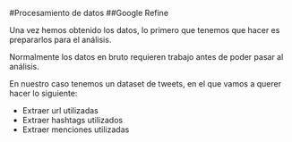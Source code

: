 #Procesamiento de datos
##Google Refine

Una vez hemos obtenido los datos, lo primero que tenemos que hacer es prepararlos para el análisis.

Normalmente los datos en bruto requieren trabajo antes de poder pasar al análisis.

En nuestro caso tenemos un dataset de tweets, en el que vamos a querer hacer lo siguiente:

- Extraer url utilizadas
- Extraer hashtags utilizados
- Extraer menciones utilizadas
